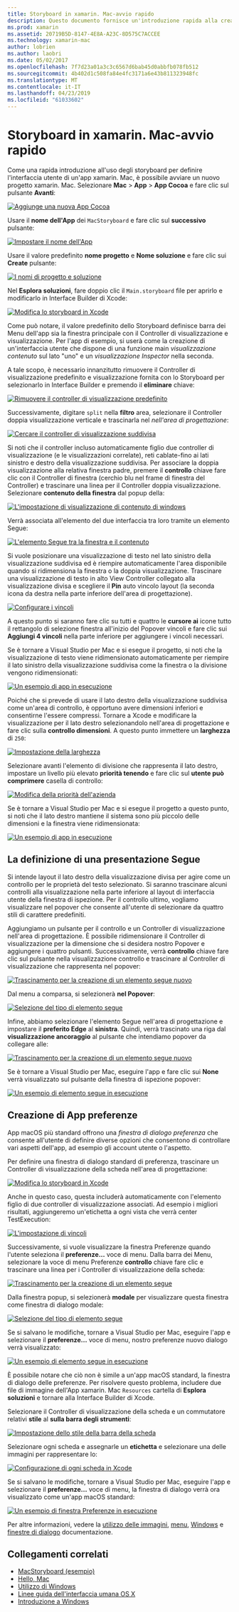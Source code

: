 ```yaml
---
title: Storyboard in xamarin. Mac-avvio rapido
description: Questo documento fornisce un'introduzione rapida alla creazione di interfacce utente con gli storyboard in xamarin. Mac macOS. Viene descritto come creare un elemento segue e creare una finestra Preferenze.
ms.prod: xamarin
ms.assetid: 20719B5D-8147-4E8A-A23C-8D575C7ACCEE
ms.technology: xamarin-mac
author: lobrien
ms.author: laobri
ms.date: 05/02/2017
ms.openlocfilehash: 7f7d23a01a3c3c6567d6bab45d0abbfb078fb512
ms.sourcegitcommit: 4b402d1c508fa84e4fc3171a6e43b811323948fc
ms.translationtype: MT
ms.contentlocale: it-IT
ms.lasthandoff: 04/23/2019
ms.locfileid: "61033602"
---
```

# <a name="storyboards-in-xamarinmac-quick-start"></a>Storyboard in xamarin. Mac-avvio rapido

Come una rapida introduzione all'uso degli storyboard per definire l'interfaccia utente di un'app xamarin. Mac, è possibile avviare un nuovo progetto xamarin. Mac. Selezionare **Mac** > **App** > **App Cocoa** e fare clic sul pulsante **Avanti**:

[![](quickstart-images/qs01.png "Aggiunge una nuova App Cocoa")](quickstart-images/qs01.png#lightbox)

Usare il **nome dell'App** dei `MacStoryboard` e fare clic sul **successivo** pulsante:

[![](quickstart-images/qs02.png "Impostare il nome dell'App")](quickstart-images/qs02.png#lightbox)

Usare il valore predefinito **nome progetto** e **Nome soluzione** e fare clic sui **Create** pulsante:

[![](quickstart-images/qs03.png "I nomi di progetto e soluzione")](quickstart-images/qs03.png#lightbox)

Nel **Esplora soluzioni**, fare doppio clic il `Main.storyboard` file per aprirlo e modificarlo in Interface Builder di Xcode:

[![](quickstart-images/qs04.png "Modifica lo storyboard in Xcode")](quickstart-images/qs04.png#lightbox)

Come può notare, il valore predefinito dello Storyboard definisce barra dei Menu dell'app sia la finestra principale con il Controller di visualizzazione e visualizzazione. Per l'app di esempio, si userà come la creazione di un'interfaccia utente che dispone di una funzione main _visualizzazione contenuto_ sul lato "uno" e un _visualizzazione Inspector_ nella seconda.

A tale scopo, è necessario innanzitutto rimuovere il Controller di visualizzazione predefinito e visualizzazione fornita con lo Storyboard per selezionarlo in Interface Builder e premendo il **eliminare** chiave:

[![](quickstart-images/qs05.png "Rimuovere il controller di visualizzazione predefinito")](quickstart-images/qs05.png#lightbox)

Successivamente, digitare `split` nella **filtro** area, selezionare il Controller doppia visualizzazione verticale e trascinarla nel _nell'area di progettazione_:

[![](quickstart-images/qs06.png "Cercare il controller di visualizzazione suddivisa")](quickstart-images/qs06.png#lightbox)

Si noti che il controller incluso automaticamente figlio due controller di visualizzazione (e le visualizzazioni correlate), reti cablate-fino ai lati sinistro e destro della visualizzazione suddivisa. Per associare la doppia visualizzazione alla relativa finestra padre, premere il **controllo** chiave fare clic con il Controller di finestra (cerchio blu nel frame di finestra del Controller) e trascinare una linea per il Controller doppia visualizzazione. Selezionare **contenuto della finestra** dal popup della:

[![](quickstart-images/qs07.png "L'impostazione di visualizzazione di contenuto di windows")](quickstart-images/qs07.png#lightbox)

Verrà associata all'elemento del due interfaccia tra loro tramite un elemento Segue:

[![](quickstart-images/qs08.png "L'elemento Segue tra la finestra e il contenuto")](quickstart-images/qs08.png#lightbox)

Si vuole posizionare una visualizzazione di testo nel lato sinistro della visualizzazione suddivisa ed è riempire automaticamente l'area disponibile quando si ridimensiona la finestra o la doppia visualizzazione. Trascinare una visualizzazione di testo in alto View Controller collegato alla visualizzazione divisa e scegliere il **Pin** auto vincolo layout (la seconda icona da destra nella parte inferiore dell'area di progettazione).

[![](quickstart-images/qs09.png "Configurare i vincoli")](quickstart-images/qs09.png#lightbox)

A questo punto si saranno fare clic su tutti e quattro le **cursore ai** icone tutto il rettangolo di selezione finestra all'inizio del Popover vincoli e fare clic sui **Aggiungi 4 vincoli** nella parte inferiore per aggiungere i vincoli necessari.

Se è tornare a Visual Studio per Mac e si esegue il progetto, si noti che la visualizzazione di testo viene ridimensionato automaticamente per riempire il lato sinistro della visualizzazione suddivisa come la finestra o la divisione vengono ridimensionati:

[![](quickstart-images/qs10.png "Un esempio di app in esecuzione")](quickstart-images/qs10.png#lightbox)

Poiché che si prevede di usare il lato destro della visualizzazione suddivisa come un'area di controllo, è opportuno avere dimensioni inferiori e consentirne l'essere compressi. Tornare a Xcode e modificare la visualizzazione per il lato destro selezionandolo nell'area di progettazione e fare clic sulla **controllo dimensioni**. A questo punto immettere un **larghezza** di `250`:

[![](quickstart-images/qs11.png "Impostazione della larghezza")](quickstart-images/qs11.png#lightbox)

Selezionare avanti l'elemento di divisione che rappresenta il lato destro, impostare un livello più elevato **priorità tenendo** e fare clic sul **utente può comprimere** casella di controllo:

[![](quickstart-images/qs12.png "Modifica della priorità dell'azienda")](quickstart-images/qs12.png#lightbox)

Se è tornare a Visual Studio per Mac e si esegue il progetto a questo punto, si noti che il lato destro mantiene il sistema sono più piccolo delle dimensioni e la finestra viene ridimensionata:

[![](quickstart-images/qs13.png "Un esempio di app in esecuzione")](quickstart-images/qs13.png#lightbox)

<a name="Defining-a-Presentation-Segue" />

## <a name="defining-a-presentation-segue"></a>La definizione di una presentazione Segue

Si intende layout il lato destro della visualizzazione divisa per agire come un controllo per le proprietà del testo selezionato. Si saranno trascinare alcuni controlli alla visualizzazione nella parte inferiore al layout di interfaccia utente della finestra di ispezione. Per il controllo ultimo, vogliamo visualizzare nel popover che consente all'utente di selezionare da quattro stili di carattere predefiniti.

Aggiungiamo un pulsante per il controllo e un Controller di visualizzazione nell'area di progettazione. È possibile ridimensionare il Controller di visualizzazione per la dimensione che si desidera nostro Popover e aggiungere i quattro pulsanti. Successivamente, verrà **controllo** chiave fare clic sul pulsante nella visualizzazione controllo e trascinare al Controller di visualizzazione che rappresenta nel popover:

[![](quickstart-images/qs14.png "Trascinamento per la creazione di un elemento segue nuovo")](quickstart-images/qs14.png#lightbox)

Dal menu a comparsa, si selezionerà **nel Popover**: 

[![](quickstart-images/qs15.png "Selezione del tipo di elemento segue")](quickstart-images/qs15.png#lightbox)

Infine, abbiamo selezionare l'elemento Segue nell'area di progettazione e impostare il **preferito Edge** al **sinistra**. Quindi, verrà trascinato una riga dal **visualizzazione ancoraggio** al pulsante che intendiamo popover da collegare alle:

[![](quickstart-images/qs16.png "Trascinamento per la creazione di un elemento segue nuovo")](quickstart-images/qs16.png#lightbox)

Se è tornare a Visual Studio per Mac, eseguire l'app e fare clic sui **None** verrà visualizzato sul pulsante della finestra di ispezione popover:

[![](quickstart-images/qs17.png "Un esempio di elemento segue in esecuzione")](quickstart-images/qs17.png#lightbox)

<a name="Creating-App-Preferences" />

## <a name="creating-app-preferences"></a>Creazione di App preferenze

App macOS più standard offrono una _finestra di dialogo preferenza_ che consente all'utente di definire diverse opzioni che consentono di controllare vari aspetti dell'app, ad esempio gli account utente o l'aspetto.

Per definire una finestra di dialogo standard di preferenza, trascinare un Controller di visualizzazione della scheda nell'area di progettazione:

[![](quickstart-images/qs18.png "Modifica lo storyboard in Xcode")](quickstart-images/qs18.png#lightbox)

Anche in questo caso, questa includerà automaticamente con l'elemento figlio di due controller di visualizzazione associati. Ad esempio i migliori risultati, aggiungeremo un'etichetta a ogni vista che verrà center TestExecution:

[![](quickstart-images/qs19.png "L'impostazione di vincoli")](quickstart-images/qs19.png#lightbox)

Successivamente, si vuole visualizzare la finestra Preferenze quando l'utente seleziona il **preferenze...**  voce di menu. Dalla barra dei Menu, selezionare la voce di menu Preferenze **controllo** chiave fare clic e trascinare una linea per i Controller di visualizzazione della scheda:

[![](quickstart-images/qs20.png "Trascinamento per la creazione di un elemento segue")](quickstart-images/qs20.png#lightbox)

Dalla finestra popup, si selezionerà **modale** per visualizzare questa finestra come finestra di dialogo modale:

[![](quickstart-images/qs21.png "Selezione del tipo di elemento segue")](quickstart-images/qs21.png#lightbox)

Se si salvano le modifiche, tornare a Visual Studio per Mac, eseguire l'app e selezionare il **preferenze...**  voce di menu, nostro preferenze nuovo dialogo verrà visualizzato:

[![](quickstart-images/qs22.png "Un esempio di elemento segue in esecuzione")](quickstart-images/qs22.png#lightbox)

È possibile notare che ciò non è simile a un'app macOS standard, la finestra di dialogo delle preferenze. Per risolvere questo problema, includere due file di immagine dell'App xamarin. Mac `Resources` cartella di **Esplora soluzioni** e tornare alla Interface Builder di Xcode.

Selezionare il Controller di visualizzazione della scheda e un commutatore relativi **stile** al **sulla barra degli strumenti**: 

[![](quickstart-images/qs23.png "Impostazione dello stile della barra della scheda")](quickstart-images/qs23.png#lightbox)

Selezionare ogni scheda e assegnarle un **etichetta** e selezionare una delle immagini per rappresentare lo:

[![](quickstart-images/qs24.png "Configurazione di ogni scheda in Xcode")](quickstart-images/qs24.png#lightbox)

Se si salvano le modifiche, tornare a Visual Studio per Mac, eseguire l'app e selezionare il **preferenze...**  voce di menu, la finestra di dialogo verrà ora visualizzato come un'app macOS standard:

[![](quickstart-images/qs25.png "Un esempio di finestra Preferenze in esecuzione")](quickstart-images/qs25.png#lightbox)

Per altre informazioni, vedere la [utilizzo delle immagini](~/mac/app-fundamentals/image.md), [menu](~/mac/user-interface/menu.md), [Windows](~/mac/user-interface/window.md) e [finestre di dialogo](~/mac/user-interface/dialog.md) documentazione.

## <a name="related-links"></a>Collegamenti correlati

- [MacStoryboard (esempio)](https://developer.xamarin.com/samples/mac/MacStoryboard/)
- [Hello, Mac](~/mac/get-started/hello-mac.md)
- [Utilizzo di Windows](~/mac/user-interface/window.md)
- [Linee guida dell'interfaccia umana OS X](https://developer.apple.com/library/mac/documentation/UserExperience/Conceptual/OSXHIGuidelines/)
- [Introduzione a Windows](https://developer.apple.com/library/mac/documentation/Cocoa/Conceptual/WinPanel/Introduction.html#//apple_ref/doc/uid/10000031-SW1)

